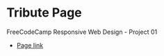 # Tribute Page
FreeCodeCamp Responsive Web Design - Project 01

- [Page link](https://eduardodsn.github.io/tribute-page-fcc/)

